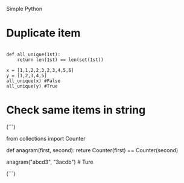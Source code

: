 Simple Python

# Duplicate item

```

def all_unique(1st):
	return len(1st) == len(set(1st))

x = [1,1,2,2,3,2,3,4,5,6]
y = [1,2,3,4,5]
all_unique(x) #False
all_unique(y) #True

```

# Check same items in string

(```)

from collections import Counter

def anagram(first, second):
	reture Counter(first) == Counter(second)

anagram("abcd3", "3acdb") # Ture

(```)
